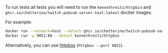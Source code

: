 To run tests all tests you will need to run the `kennethreitz/httpbin` and `ghcr.io/chatterino/twitch-pubsub-server-test:latest` docker images.

For example:

```bash
docker run --network=host --detach ghcr.io/chatterino/twitch-pubsub-server-test:latest
docker run -p 9051:80 --detach kennethreitz/httpbin
```

Alternatively, you can use [httpbox](github.com/kevinastone/httpbox) (`httpbox --port 9051`).
